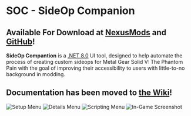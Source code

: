 # SOC - SideOp Companion
## Available For Download at [NexusMods](https://www.nexusmods.com/metalgearsolidvtpp/mods/571) and [GitHub](https://github.com/morbidslinky/SOC/releases)!

**SideOp Compantion** is a [.NET 8.0](https://dotnet.microsoft.com/en-us/download/dotnet/8.0/runtime) UI tool, designed to help automate the process of creating custom sideops for Metal Gear Solid V: The Phantom Pain with the goal of improving their accessibility to users with little-to-no background in modding. 

## Documentation has been moved to [the Wiki](https://github.com/morbidslinky/SOC/wiki)!

![Setup Menu](https://staticdelivery.nexusmods.com/mods/1091/images/571/571-1751712311-1505912002.png)
![Details Menu](https://staticdelivery.nexusmods.com/mods/1091/images/571/571-1751712324-1323580419.png)
![Scripting Menu](https://staticdelivery.nexusmods.com/mods/1091/images/571/571-1751712336-2123589958.png)
![In-Game Screenshot](https://staticdelivery.nexusmods.com/mods/1091/images/571/571-1751712296-1938435557.jpg)
